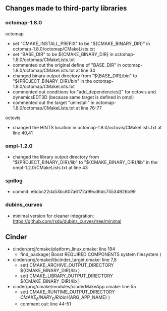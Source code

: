 ## Changes made to third-party libraries

### octomap-1.8.0

octomap

* set "CMAKE_INSTALL_PREFIX" to be "${CMAKE_BINARY_DIR}" in octomap-1.8.0/octomap/CMakeLists.txt
* set "BASE_DIR" to be ${CMAKE_BINARY_DIR} in octomap-1.8.0/octomap/CMakeLists.txt
* commented out the original define of "BASE_DIR" in octomap-1.8.0/octomap/CMakeLists.txt at line 34
* changed binary output directory from "${BASE_DIR}/bin" to "${PROJECT_BINARY_DIR}/bin" in the octomap-1.8.0/octomap/CMakeLists.txt
* commented out conditions for "add_dependencies()" for octovis and dynamicsEDT3D (because same target is defined in ompl)
* commented out the target "uninstall" in octomap-1.8.0/octomap/CMakeLists.txt at line 76-77

octovis

* changed the HINTS location in octomap-1.8.0/octovis/CMakeLists.txt at line 40,41

### ompl-1.2.0

* changed the library output directory from "${PROJECT_BINARY_DIR}/lib" to "${CMAKE_BINARY_DIR}/lib" in the ompl-1.2.0/CMakeLists.txt at line 43

### spdlog

* commit: e6cbc22da53bc807a6172a99cd6dc75534926b99

### dubins_curves

* minimal version for cleaner integration: https://github.com/rxdu/dubins_curves/tree/minimal

## Cinder

* cinder/proj/cmake/platform_linux.cmake: line 194	
    - find_package( Boost REQUIRED COMPONENTS system filesystem )
* cinder/proj/cmake/libcinder_target.cmake: line 7,8	
    - set( CMAKE_ARCHIVE_OUTPUT_DIRECTORY ${CMAKE_BINARY_DIR}/lib )
    - set( CMAKE_LIBRARY_OUTPUT_DIRECTORY ${CMAKE_BINARY_DIR}/lib )
* cinder/proj/cmake/modules/cinderMakeApp.cmake: line 55
    - set( CMAKE_RUNTIME_OUTPUT_DIRECTORY ${CMAKE_BINARY_DIR}/bin/${ARG_APP_NAME} )
    - comment out: line 44-51 

